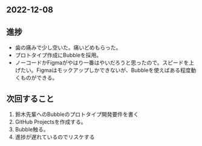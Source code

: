 ## 2022-12-08

## 進捗
- 歯の痛みで少し空いた。痛いどめもらった。
- プロトタイプ作成にBubbleを採用。
- ノーコードかFigmaがやはり一番はやいだろうと思ったので。スピードを上げたい。Figmaはモックアップしかできないが、Bubbleを使えばある程度動くものができる。

## 次回すること
1. 鈴木先輩へのBubbleのプロトタイプ開発要件を書く
2. GitHub Projectsを作成する。
3. Bubble触る。
4. 進捗が遅れているのでリスケする